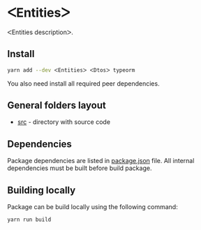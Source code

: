 # ᐸEntitiesᐳ

ᐸEntities descriptionᐳ.

## Install

```bash
yarn add --dev ᐸEntitiesᐳ ᐸDtosᐳ typeorm
```

You also need install all required peer dependencies.

## General folders layout

- [src](./src) - directory with source code

## Dependencies

Package dependencies are listed in [package.json](./package.json) file.
All internal dependencies must be built before build package.

## Building locally

Package can be build locally using the following command:

```bash
yarn run build
```
